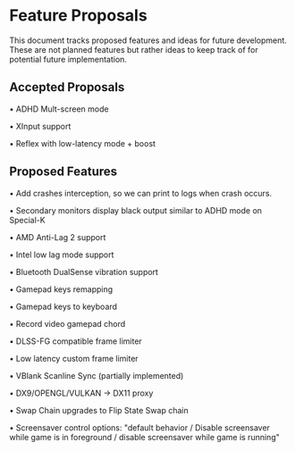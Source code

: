 # Feature Proposals

This document tracks proposed features and ideas for future development. These are not planned features but rather ideas to keep track of for potential future implementation.

## Accepted Proposals

• ADHD Mult-screen mode

• XInput support

• Reflex with low-latency mode + boost

## Proposed Features

• Add crashes interception, so we can print to logs when crash occurs.


• Secondary monitors display black output similar to ADHD mode on Special-K

• AMD Anti-Lag 2 support

• Intel low lag mode support

• Bluetooth DualSense vibration support

• Gamepad keys remapping

• Gamepad keys to keyboard

• Record video gamepad chord

• DLSS-FG compatible frame limiter

• Low latency custom frame limiter

• VBlank Scanline Sync (partially implemented)

• DX9/OPENGL/VULKAN -> DX11 proxy

• Swap Chain upgrades to Flip State Swap chain

• Screensaver control options: "default behavior / Disable screensaver while game is in foreground / disable screensaver while game is running"

